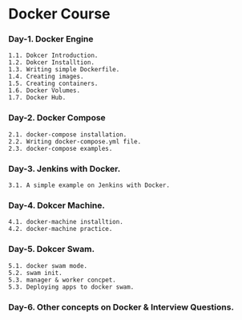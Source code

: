 # Docker Course

### Day-1. Docker Engine

    1.1. Dokcer Introduction.
    1.2. Dokcer Installtion.
    1.3. Writing simple Dockerfile.
    1.4. Creating images.
    1.5. Creating containers.
    1.6. Docker Volumes.
    1.7. Docker Hub.
    
### Day-2. Docker Compose

    2.1. docker-compose installation.
    2.2. Writing docker-compose.yml file.
    2.3. docker-compose examples.
    
### Day-3. Jenkins with Docker.

    3.1. A simple example on Jenkins with Docker.
    
### Day-4. Dokcer Machine.

    4.1. docker-machine installtion.
    4.2. docker-machine practice.
    
### Day-5. Dokcer Swam.

    5.1. docker swam mode.
    5.2. swam init.
    5.3. manager & worker concpet.
    5.3. Deploying apps to docker swam.
    
### Day-6. Other concepts on Docker & Interview Questions.
